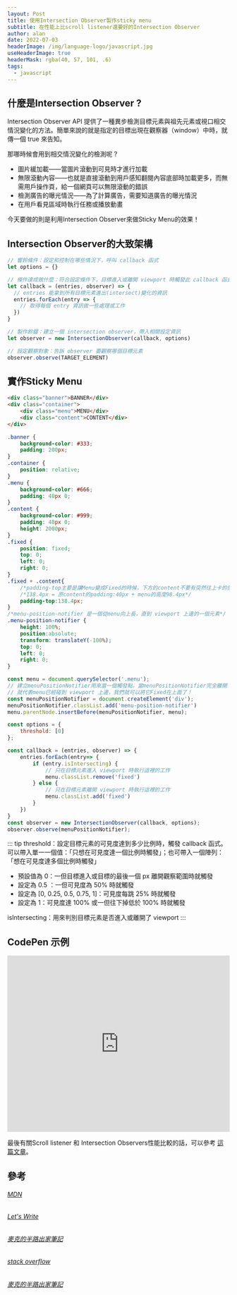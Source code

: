 ```yaml
---
layout: Post
title: 使用Intersection Observer製作sticky menu
subtitle: 在性能上比scroll listener還要好的Intersection Observer
author: alan
date: 2022-07-03
headerImage: /img/language-logo/javascript.jpg
useHeaderImage: true
headerMask: rgba(40, 57, 101, .6)
tags:
  - javascript
---
```



## 什麼是Intersection Observer ?

Intersection Observer API 提供了一種異步檢測目標元素與祖先元素或視口相交情況變化的方法。簡單來說的就是指定的目標出現在觀察器（window）中時，就傳一個 true 來告知。

那哪時候會用到相交情況變化的檢測呢 ?

- 圖片緩加載——當圖片滾動到可見時才進行加載
- 無限滾動內容——也就是直接滾動到用戶感知翻閱內容底部時加載更多，而無需用戶操作頁，給一個網頁可以無限滾動的錯誤
- 檢測廣告的曝光情況——為了計算廣告，需要知道廣告的曝光情況
- 在用戶看見區域時執行任務或播放動畫

今天要做的則是利用Intersection Observer來做Sticky Menu的效果！

## Intersection Observer的大致架構
```js
// 響鈴條件：設定和控制在哪些情況下，呼叫 callback 函式
let options = {}

// 條件達成做什麼：符合設定條件下，目標進入或離開 viewport 時觸發此 callback 函式
let callback = (entries, observer) => {
  // entries 能拿到所有目標元素進出(intersect)變化的資訊
  entries.forEach(entry => {
    // 取得每個 entry 資訊做一些處理或工作
  })
}

// 製作鈴鐺：建立一個 intersection observer，帶入相關設定資訊
let observer = new IntersectionObserver(callback, options)

// 設定觀察對象：告訴 observer 要觀察哪個目標元素
observer.observe(TARGET_ELEMENT)
```

## 實作Sticky Menu

<CodeGroup>
<CodeGroupItem title="HTML" active>

```html
<div class="banner">BANNER</div>
<div class="container">
    <div class="menu">MENU</div>
    <div class="content">CONTENT</div>
</div>
```

</CodeGroupItem>

<CodeGroupItem title="CSS">

```css
.banner {
    background-color: #333;
    padding: 200px;
}
.container {
    position: relative;
}
.menu {
    background-color: #666;
    padding: 40px 0;
}
.content {
    background-color: #999;
    padding: 40px 0;
    height: 2000px;
}
.fixed {
    position: fixed;
    top: 0;
    left: 0;
    right: 0;
}
.fixed + .content{
    /*padding-top主要是讓Menu變成Fixed的時候，下方的content不要有突然往上卡的感覺*/
    /*138.4px = 原content的padding:40px + menu的高度98.4px*/
    padding-top:138.4px; 
}
/*menu-position-notifier 是一個從menu向上長，直到 viewport 上邊的一個元素*/
.menu-position-notifier {
    height: 100%;
    position:absolute;
    transform: translateY(-100%);
    top: 0;
    left: 0;
    right: 0;
}
```

</CodeGroupItem>
<CodeGroupItem title="JS">

```js
const menu = document.querySelector('.menu');
// 建立menuPositionNotifier用來當一個觸發點，當menuPositionNotifier完全離開 viewport
// 就代表menu已經碰到 viewport 上邊，我們就可以將它Fixed在上面了！
const menuPositionNotifier = document.createElement('div');
menuPositionNotifier.classList.add('menu-position-notifier')
menu.parentNode.insertBefore(menuPositionNotifier, menu);

const options = {
    threshold: [0]
};

const callback = (entries, observer) => {
    entries.forEach(entry=> {
        if (entry.isIntersecting) {
            // 只在目標元素進入 viewport 時執行這裡的工作
            menu.classList.remove('fixed')
        } else {
            // 只在目標元素離開 viewport 時執行這裡的工作
            menu.classList.add('fixed')
        }
    })
}
const observer = new IntersectionObserver(callback, options);
observer.observe(menuPositionNotifier);
```

</CodeGroupItem>
</CodeGroup>


::: tip
threshold：設定目標元素的可見度達到多少比例時，觸發 callback 函式。可以帶入單一一個值：「只想在可見度達一個比例時觸發」；也可帶入一個陣列：「想在可見度達多個比例時觸發」
- 預設值為 0：一但目標進入或目標的最後一個 px 離開觀察範圍時就觸發
- 設定為 0.5 ：一但可見度為 50% 時就觸發
- 設定為 [0, 0.25, 0.5, 0.75, 1]：可見度每跳 25% 時就觸發
- 設定為 1：可見度達 100% 或一但往下掉低於 100% 時就觸發

isIntersecting：用來判別目標元素是否進入或離開了 viewport
:::

## CodePen 示例

<iframe height="400" style="width: 100%;" scrolling="no" title="IntersectionObserver" src="https://codepen.io/alan-zl/embed/jOzPKZR?default-tab=html%2Cresult" frameborder="no" loading="lazy" allowtransparency="true" allowfullscreen="true">
  See the Pen <a href="https://codepen.io/alan-zl/pen/jOzPKZR">
  IntersectionObserver</a> by Alan (<a href="https://codepen.io/alan-zl">@alan-zl</a>)
  on <a href="https://codepen.io">CodePen</a>.
</iframe>

最後有關Scroll listener 和 Intersection Observers性能比較的話，可以參考 [這篇文章](https://itnext.io/1v1-scroll-listener-vs-intersection-observers-469a26ab9eb6)。

## 參考
###### [MDN](https://developer.mozilla.org/zh-CN/docs/Web/API/Intersection_Observer_API)
###### [Let's Write](https://www.letswrite.tw/intersection-oserver-basic/)
###### [麥克的半路出家筆記](https://medium.com/%E9%BA%A5%E5%85%8B%E7%9A%84%E5%8D%8A%E8%B7%AF%E5%87%BA%E5%AE%B6%E7%AD%86%E8%A8%98/%E8%AA%8D%E8%AD%98-intersection-observer-api-%E5%AF%A6%E4%BD%9C-lazy-loading-%E5%92%8C-infinite-scroll-c8d434ad218c)
###### [stack overflow](https://stackoverflow.com/questions/57253460/sticky-header-implementation-with-intersectionobserver)
###### [麥克的半路出家筆記](https://itnext.io/1v1-scroll-listener-vs-intersection-observers-469a26ab9eb6)